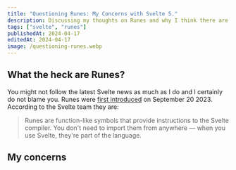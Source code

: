 ```yaml
---
title: "Questioning Runes: My Concerns with Svelte 5."
description: Discussing my thoughts on Runes and why I think there are some serious unaddressed issues.
tags: ["svelte", "runes"]
publishedAt: 2024-04-17
editedAt: 2024-04-17
image: /questioning-runes.webp
---
```


## What the heck are Runes?

You might not follow the latest Svelte news as much as I do and I certainly do not blame you.
Runes were [first introduced](https://svelte.dev/blog/runes) on September 20 2023. According to the Svelte team they are:

> Runes are function-like symbols that provide instructions to the Svelte compiler. You don't need to import them from anywhere — when you use Svelte, they're part of the language.

## My concerns
